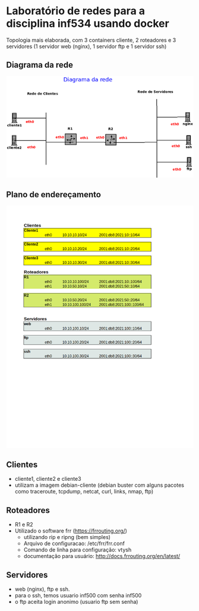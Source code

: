 # Laboratório de redes para a disciplina inf534 usando docker

Topologia mais elaborada, com 3 containers cliente, 2 roteadores e 3 servidores (1 servidor web (nginx), 1 servidor ftp e 1 servidor ssh)

## Diagrama da rede
![Diagrama da rede](./diagrama.png "Diagrama da rede")

## Plano de endereçamento
![Plano de endereçamento](./planoEnderecamento.png "Plano de endereçamento")

## Clientes
* cliente1, cliente2 e cliente3
* utilizam a imagem debian-cliente (debian buster com alguns pacotes como traceroute, tcpdump, netcat, curl, links, nmap, ftp)

## Roteadores
* R1 e R2
* Utilizado o software frr (https://frrouting.org/)
  * utilizando rip e ripng (bem simples)
  * Arquivo de configuracao: /etc/frr/frr.conf
  * Comando de linha para configuração: vtysh
  * documentação para usuário: http://docs.frrouting.org/en/latest/

## Servidores
* web (nginx), ftp e ssh.
* para o ssh, temos usuario inf500 com senha inf500
* o ftp aceita login anonimo (usuario ftp sem senha)
